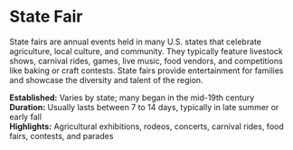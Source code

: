 # State Fair

State fairs are annual events held in many U.S. states that celebrate agriculture, local culture, and community. They typically feature livestock shows, carnival rides, games, live music, food vendors, and competitions like baking or craft contests. State fairs provide entertainment for families and showcase the diversity and talent of the region.

**Established:** Varies by state; many began in the mid-19th century  
**Duration:** Usually lasts between 7 to 14 days, typically in late summer or early fall  
**Highlights:** Agricultural exhibitions, rodeos, concerts, carnival rides, food fairs, contests, and parades  
